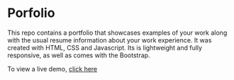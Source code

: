 # Porfolio
This repo contains a portfolio that showcases examples of your work along with the usual resume information about your work experience.
It was created with HTML, CSS and Javascript. Its is lightweight and fully responsive, as well as comes with the Bootstrap.

To view a live demo, [click here](https://itsmnsi.000webhostapp.com/portfolio/)
